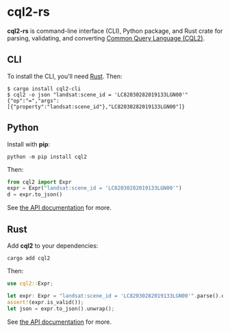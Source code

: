 # cql2-rs

**cql2-rs** is command-line interface (CLI), Python package, and Rust crate for parsing, validating, and converting [Common Query Language (CQL2)](https://www.ogc.org/standard/cql2/).

## CLI

To install the CLI, you'll need [Rust](https://rustup.rs/).
Then:

```shell
$ cargo install cql2-cli
$ cql2 -o json "landsat:scene_id = 'LC82030282019133LGN00'"
{"op":"=","args":[{"property":"landsat:scene_id"},"LC82030282019133LGN00"]}
```

## Python

Install with **pip**:

```shell
python -m pip install cql2
```

Then:

```python
from cql2 import Expr
expr = Expr("landsat:scene_id = 'LC82030282019133LGN00'")
d = expr.to_json()
```

See [the API documentation](./python.md) for more.

## Rust

Add **cql2** to your dependencies:

```shell
cargo add cql2
```

Then:

```rust
use cql2::Expr;

let expr: Expr = "landsat:scene_id = 'LC82030282019133LGN00'".parse().unwrap();
assert!(expr.is_valid());
let json = expr.to_json().unwrap();
```

See [the API documentation](https://docs.rs/cql2) for more.
